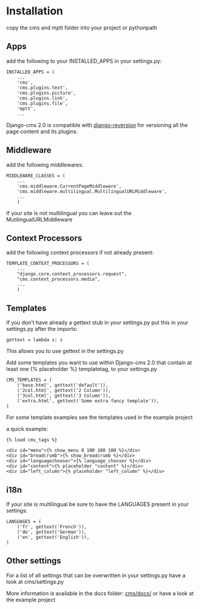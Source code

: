 Installation
============

copy the cms and mptt folder into your project or pythonpath

Apps
----

add the following to your INSTALLED_APPS in your settings.py:

	INSTALLED_APPS = (
 		...
    	'cms',
    	'cms.plugins.text',
    	'cms.plugins.picture',
		'cms.plugins.link',
		'cms.plugins.file',
    	'mptt',
    	...
    
Django-cms 2.0 is compatible with [django-reversion](http://code.google.com/p/django-reversion/) for versioning all the page content and its plugins.

Middleware
----------

add the following middlewares:

	MIDDLEWARE_CLASSES = (
    	...
    	'cms.middleware.CurrentPageMiddleware',
    	'cms.middleware.multilingual.MultilingualURLMiddleware',
    	...
    	)
    
If your site is not multilingual you can leave out the MutilingualURLMiddleware

Context Processors
------------------
add the following context processors if not already present:

	TEMPLATE_CONTEXT_PROCESSORS = (
    	...
    	"django.core.context_processors.request",
    	"cms.context_processors.media",
    	...
    	)

Templates
---------


If you don't have already a gettext stub in your settings.py put this in your settings.py after the imports:

	gettext = lambda s: s
	
This allows you to use gettext in the settings.py

Add some templates you want to use within Django-cms 2.0 that contain at least one {% placeholder %} templatetag, to your settings.py
	
	CMS_TEMPLATES = (
    	('base.html', gettext('default')),
    	('2col.html', gettext('2 Column')),
    	('3col.html', gettext('3 Column')),
    	('extra.html', gettext('Some extra fancy template')),
	)
	
For some template examples see the templates used in the example project

a quick example:

	{% load cms_tags %}

	<div id="menu">{% show_menu 0 100 100 100 %}</div> 
	<div id="breadcrumb">{% show_breadcrumb %}</div>
	<div id="languagechooser">{% language_chooser %}</div>
	<div id="content">{% placeholder "content" %}</div>
	<div id="left_column">{% placeholder "left_column" %}</div>
    
i18n
----

If your site is multilingual be sure to have the LANGUAGES present in your settings:

	LANGUAGES = (
    	('fr', gettext('French')),
    	('de', gettext('German')),
    	('en', gettext('English')),
	)

Other settings
--------------

For a list of all settings that can be overwritten in your settings.py have a look at cms/settings.py

More information is available in the docs folder: [cms/docs/](http://github.com/digi604/django-cms-2.0/tree/master/cms/docs)
or have a look at the example project


